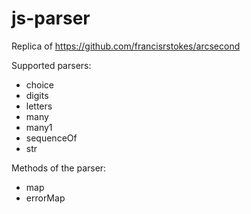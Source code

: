 # js-parser

Replica of https://github.com/francisrstokes/arcsecond

Supported parsers:
 - choice
 - digits
 - letters
 - many
 - many1
 - sequenceOf
 - str

Methods of the parser:
 - map
 - errorMap
